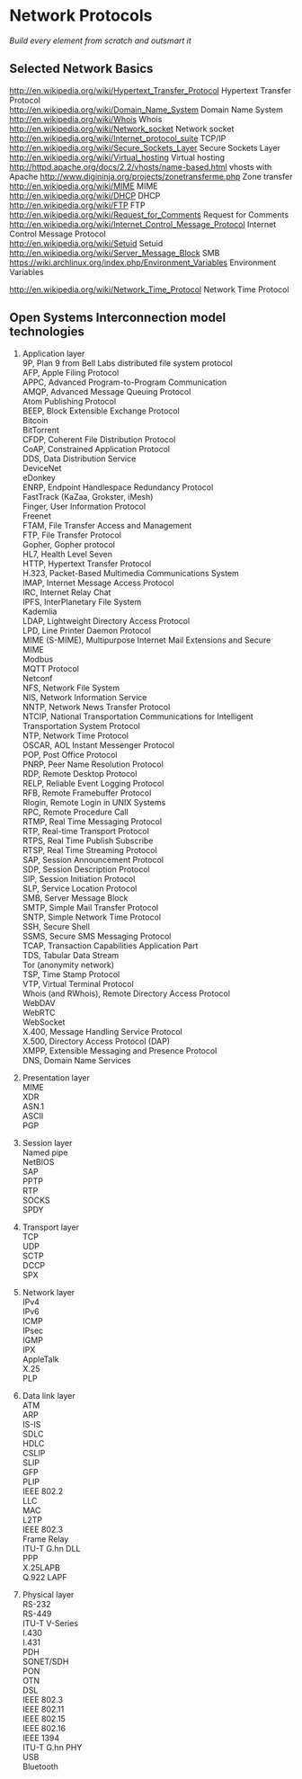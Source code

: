 # Network Protocols

_Build every element from scratch and outsmart it_

## Selected Network Basics
http://en.wikipedia.org/wiki/Hypertext_Transfer_Protocol Hypertext Transfer
Protocol  
http://en.wikipedia.org/wiki/Domain_Name_System Domain Name System  
http://en.wikipedia.org/wiki/Whois Whois  
http://en.wikipedia.org/wiki/Network_socket Network socket
http://en.wikipedia.org/wiki/Internet_protocol_suite TCP/IP  
http://en.wikipedia.org/wiki/Secure_Sockets_Layer Secure Sockets Layer  
http://en.wikipedia.org/wiki/Virtual_hosting Virtual hosting  
http://httpd.apache.org/docs/2.2/vhosts/name-based.html vhosts with Apache
http://www.digininja.org/projects/zonetransferme.php Zone transfer  
http://en.wikipedia.org/wiki/MIME MIME  
http://en.wikipedia.org/wiki/DHCP DHCP  
http://en.wikipedia.org/wiki/FTP FTP  
http://en.wikipedia.org/wiki/Request_for_Comments Request for Comments  
http://en.wikipedia.org/wiki/Internet_Control_Message_Protocol Internet Control
Message Protocol  
http://en.wikipedia.org/wiki/Setuid Setuid  
http://en.wikipedia.org/wiki/Server_Message_Block SMB  
https://wiki.archlinux.org/index.php/Environment_Variables Environment Variables

http://en.wikipedia.org/wiki/Network_Time_Protocol Network Time Protocol  

## Open Systems Interconnection model technologies

1.  Application layer  
9P, Plan 9 from Bell Labs distributed file system protocol  
AFP, Apple Filing Protocol  
APPC, Advanced Program-to-Program Communication  
AMQP, Advanced Message Queuing Protocol  
Atom Publishing Protocol  
BEEP, Block Extensible Exchange Protocol  
Bitcoin  
BitTorrent  
CFDP, Coherent File Distribution Protocol  
CoAP, Constrained Application Protocol  
DDS, Data Distribution Service  
DeviceNet  
eDonkey  
ENRP, Endpoint Handlespace Redundancy Protocol  
FastTrack (KaZaa, Grokster, iMesh)  
Finger, User Information Protocol  
Freenet  
FTAM, File Transfer Access and Management  
FTP, File Transfer Protocol  
Gopher, Gopher protocol  
HL7, Health Level Seven  
HTTP, Hypertext Transfer Protocol  
H.323, Packet-Based Multimedia Communications System  
IMAP, Internet Message Access Protocol   
IRC, Internet Relay Chat  
IPFS, InterPlanetary File System  
Kademlia  
LDAP, Lightweight Directory Access Protocol  
LPD, Line Printer Daemon Protocol  
MIME (S-MIME), Multipurpose Internet Mail Extensions and Secure MIME  
Modbus  
MQTT Protocol  
Netconf  
NFS, Network File System  
NIS, Network Information Service  
NNTP, Network News Transfer Protocol  
NTCIP, National Transportation Communications for Intelligent Transportation
System Protocol  
NTP, Network Time Protocol  
OSCAR, AOL Instant Messenger Protocol  
POP, Post Office Protocol  
PNRP, Peer Name Resolution Protocol  
RDP, Remote Desktop Protocol  
RELP, Reliable Event Logging Protocol  
RFB, Remote Framebuffer Protocol  
Rlogin, Remote Login in UNIX Systems  
RPC, Remote Procedure Call  
RTMP, Real Time Messaging Protocol  
RTP, Real-time Transport Protocol  
RTPS, Real Time Publish Subscribe  
RTSP, Real Time Streaming Protocol  
SAP, Session Announcement Protocol  
SDP, Session Description Protocol  
SIP, Session Initiation Protocol  
SLP, Service Location Protocol  
SMB, Server Message Block  
SMTP, Simple Mail Transfer Protocol  
SNTP, Simple Network Time Protocol  
SSH, Secure Shell  
SSMS, Secure SMS Messaging Protocol  
TCAP, Transaction Capabilities Application Part  
TDS, Tabular Data Stream  
Tor (anonymity network)  
TSP, Time Stamp Protocol  
VTP, Virtual Terminal Protocol  
Whois (and RWhois), Remote Directory Access Protocol  
WebDAV  
WebRTC  
WebSocket  
X.400, Message Handling Service Protocol  
X.500, Directory Access Protocol (DAP)  
XMPP, Extensible Messaging and Presence Protocol  
DNS, Domain Name Services  

2.  Presentation layer  
MIME  
XDR   
ASN.1  
ASCII  
PGP  

3.  Session layer  
Named pipe  
NetBIOS  
SAP  
PPTP  
RTP  
SOCKS  
SPDY  

4.  Transport layer  
TCP  
UDP  
SCTP  
DCCP  
SPX  

5.  Network layer  
IPv4  
IPv6  
ICMP  
IPsec  
IGMP  
IPX  
AppleTalk  
X.25  
PLP  

6.  Data link layer  
ATM  
ARP  
IS-IS  
SDLC  
HDLC  
CSLIP  
SLIP  
GFP  
PLIP  
IEEE 802.2  
LLC  
MAC  
L2TP  
IEEE 802.3  
Frame Relay  
ITU-T G.hn DLL  
PPP  
X.25LAPB  
Q.922 LAPF  

7.  Physical layer  
RS-232  
RS-449  
ITU-T V-Series  
I.430  
I.431  
PDH  
SONET/SDH  
PON  
OTN  
DSL  
IEEE 802.3  
IEEE 802.11  
IEEE 802.15  
IEEE 802.16  
IEEE 1394  
ITU-T G.hn PHY  
USB  
Bluetooth  
